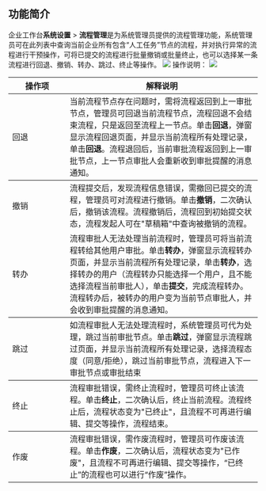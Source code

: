 ## 功能简介
企业工作台**系统设置** > **流程管理**是为系统管理员提供的流程管理功能，系统管理员可在此列表中查询当前企业所有包含“人工任务”节点的流程，并对执行异常的流程进行干预操作，可将已提交的流程进行批量撤销或批量终止，也可以选择某一条流程进行回退、撤销、转办、跳过、终止等操作。
<img src = "https://qcloudimg.tencent-cloud.cn/raw/daf0e94d102342323a81a04f29a6e870.png"> 
操作说明：
<img src = "https://qcloudimg.tencent-cloud.cn/raw/9e688e235cc7c16632b385b74c366133.png"> 


<table>
<tr>
<th width="15%">操作项</th>
<th width="50%">解释说明</th>
</tr>
<tbody>
<tr>
<td>回退</td>
<td>当前流程节点存在问题时，需将流程返回到上一审批节点，管理员可回退当前流程节点，流程回退不会结束流程，只是返回至流程上一节点。单击<b>回退</b>，弹窗显示流程回退页面，并显示当前流程所有处理记录，单击<b>回退</b>。流程退回后，当前审批流程返回到上一审批节点，上一节点审批人会重新收到审批提醒的消息通知。</td>
</tr>
</tr>
<tbody>
<tr>
<td>撤销</td>
<td>流程提交后，发现流程信息错误，需撤回已提交的流程，管理员可对流程进行撤销。单击<b>撤销</b>，二次确认后，撤销该流程。流程撤销后，流程回到初始提交状态，流程发起人可在"草稿箱"中查询被撤销的流程。</td>
</tr>
<tr>
<td>转办</td>
<td>流程审批人无法处理当前流程时，管理员可将当前流程转给其他用户审批。单击<b>转办</b>，弹窗显示流程转办页面，并显示当前流程所有处理记录，单击<b>转办</b>，选择转办的用户（流程转办只能选择一个用户，且不能选择流程当前审批人），单击<b>提交</b>，完成流程转办。流程转办后，被转办的用户变为当前节点审批人，并会收到审批提醒的消息通知。</td>
</tr>
</tr>
<tbody>
<tr>
<td>跳过</td>
<td>如流程审批人无法处理流程时，系统管理员可代为处理，跳过当前审批节点。单击<b>跳过</b>，弹窗显示流程跳过页面，并显示当前流程所有处理记录，选择流程态度（同意/拒绝），跳过当前审批节点，流程进入下一审批节点或审批结束</td>
</tr>
</tr>
<tbody>
<tr>
<td>终止</td>
<td>流程审批错误，需终止流程时，管理员可终止该流程。单击<b>终止</b>，二次确认后，终止当前流程。流程终止后，流程状态变为"已终止"，且流程不可再进行编辑、提交等操作，流程结束。</td>
</tr>
</tr>
<tbody>
<tr>
<td>作废</td>
<td>流程审批错误，需作废流程时，管理员可作废该流程。单击<b>作废</b>，二次确认后，流程状态变为"已作废"，且流程不可再进行编辑、提交等操作，“已终止”的流程也可以进行“作废”操作。</td>
</tr>

</table>
